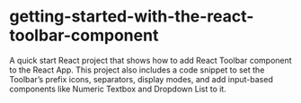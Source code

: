# getting-started-with-the-react-toolbar-component
A quick start React project that shows how to add React Toolbar component to the React App. This project also includes a code snippet to set the Toolbar’s prefix icons, separators, display modes, and add input-based components like Numeric Textbox and Dropdown List to it.

